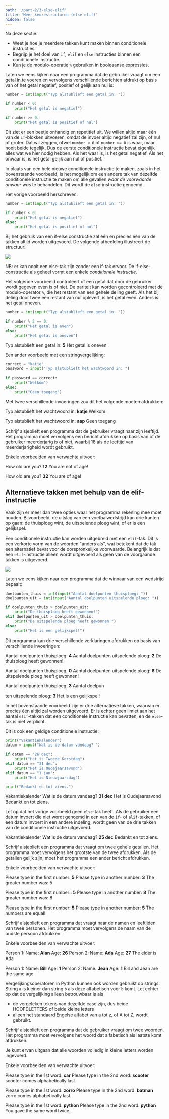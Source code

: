 ```yaml
---
path: '/part-2/3-else-elif'
title: 'Meer keuzestructuren (else-elif)'
hidden: false
---
```


<text-box variant='learningObjectives' name="Leerdoelen">

Na deze sectie:

- Weet je hoe je meerdere takken kunt maken binnen conditionele instructies.
- Begrijp je het doel van `if`, `elif` en `else` instructies binnen een conditionele instructie.
- Kun je de modulo-operatie `%` gebruiken in booleaanse expressies.

</text-box>

Laten we eens kijken naar een programma dat de gebruiker vraagt om een getal in te voeren en vervolgens verschillende berichten afdrukt op basis van of het getal negatief, positief of gelijk aan nul is:

```python
number = int(input("Typ alstublieft een getal in: "))

if number < 0:
    print("Het getal is negatief")

if number >= 0:
    print("Het getal is positief of nul")
```

Dit ziet er een beetje onhandig en repetitief uit. We willen altijd maar één van de `if`-blokken uitvoeren, omdat de invoer altijd negatief zal zijn, of nul of groter. Dat wil zeggen, ofwel `number < 0` of `number >= 0` is waar, maar nooit beide tegelijk. Dus de eerste conditionele instructie bevat eigenlijk alles wat we hier nodig hebben. Als het waar is, is het getal negatief. Als het onwaar is, is het getal gelijk aan nul of positief.

In plaats van een hele nieuwe conditionele instructie te maken, zoals in het bovenstaande voorbeeld, is het mogelijk om een andere tak van dezelfde conditionele instructie te maken om alle gevallen _waar de voorwaarde onwaar was_ te behandelen. Dit wordt de `else`-instructie genoemd.

Het vorige voorbeeld herschreven:

```python
number = int(input("Typ alstublieft een getal in: "))

if number < 0:
    print("Het getal is negatief")
else:
    print("Het getal is positief of nul")
```

Bij het gebruik van een if-else constructie zal één en precies één van de takken altijd worden uitgevoerd. De volgende afbeelding illustreert de structuur:

<img src="2_2_1.png">

NB: er kan nooit een else-tak zijn zonder een if-tak ervoor. De if-else-constructie als geheel vormt een enkele _conditionele instructie_.

Het volgende voorbeeld controleert of een getal dat door de gebruiker wordt gegeven even is of niet. De pariteit kan worden gecontroleerd met de modulo-operator `%`, die het restant van een gehele deling geeft. Als het bij deling door twee een restant van nul oplevert, is het getal even. Anders is het getal oneven.

```python
number = int(input("Typ alstublieft een getal in: "))

if number % 2 == 0:
    print("Het getal is even")
else:
    print("Het getal is oneven")
```

<sample-output>

Typ alstublieft een getal in: **5**
Het getal is oneven

</sample-output>

Een ander voorbeeld met een stringvergelijking:

```python
correct = "katje"
password = input("Typ alstublieft het wachtwoord in: ")

if password == correct:
    print("Welkom")
else:
    print("Geen toegang")
```

Met twee verschillende invoeringen zou dit het volgende moeten afdrukken:

<sample-output>

Typ alstublieft het wachtwoord in: **katje**
Welkom

</sample-output>

<sample-output>

Typ alstublieft het wachtwoord in: **aap**
Geen toegang

</sample-output>


<in-browser-programming-exercise name="Meerderjarigheid" tmcname="part02-04_age_of_maturity" height="400px">

Schrijf alsjeblieft een programma dat de gebruiker vraagt naar zijn leeftijd. Het programma moet vervolgens een bericht afdrukken op basis van of de gebruiker meerderjarig is of niet, waarbij 18 als de leeftijd van meerderjarigheid wordt gebruikt.

Enkele voorbeelden van verwachte uitvoer:

<sample-output>

How old are you? **12**
You are not of age!

</sample-output>


<sample-output>

How old are you? **32**
You are of age!

</sample-output>

</in-browser-programming-exercise>

## Alternatieve takken met behulp van de elif-instructie

Vaak zijn er meer dan twee opties waar het programma rekening mee moet houden. Bijvoorbeeld, de uitslag van een voetbalwedstrijd kan drie kanten op gaan: de thuisploeg wint, de uitspelende ploeg wint, of er is een gelijkspel.

Een conditionele instructie kan worden uitgebreid met een `elif`-tak. Dit is een verkorte vorm van de woorden "anders als", wat betekent dat de tak een alternatief bevat voor de oorspronkelijke voorwaarde. Belangrijk is dat een `elif`-instructie alleen wordt uitgevoerd als geen van de voorgaande takken is uitgevoerd.

<img src="2_2_2.png">

Laten we eens kijken naar een programma dat de winnaar van een wedstrijd bepaalt:

```python
doelpunten_thuis = int(input("Aantal doelpunten thuisploeg: "))
doelpunten_uit = int(input("Aantal doelpunten uitspelende ploeg: "))

if doelpunten_thuis > doelpunten_uit:
    print("De thuisploeg heeft gewonnen!")
elif doelpunten_uit > doelpunten_thuis:
    print("De uitspelende ploeg heeft gewonnen!")
else:
    print("Het is een gelijkspel!")
```

Dit programma kan drie verschillende verklaringen afdrukken op basis van verschillende invoeringen:

<sample-output>

Aantal doelpunten thuisploeg: **4**
Aantal doelpunten uitspelende ploeg: **2**
De thuisploeg heeft gewonnen!

</sample-output>

<sample-output>

Aantal doelpunten thuisploeg: **0**
Aantal doelpunten uitspelende ploeg: **6**
De uitspelende ploeg heeft gewonnen!

</sample-output>

<sample-output>

Aantal doelpunten thuisploeg: **3**
Aantal doelpun

ten uitspelende ploeg: **3**
Het is een gelijkspel!

</sample-output>

In het bovenstaande voorbeeld zijn er drie alternatieve takken, waarvan er precies één altijd zal worden uitgevoerd. Er is echter geen limiet aan het aantal `elif`-takken dat een conditionele instructie kan bevatten, en de `else`-tak is niet verplicht.

Dit is ook een geldige conditionele instructie:

```python
print("Vakantiekalender")
datum = input("Wat is de datum vandaag? ")

if datum == "26 dec":
    print("Het is Tweede Kerstdag")
elif datum == "31 dec":
    print("Het is Oudejaarsavond")
elif datum == "1 jan":
    print("Het is Nieuwjaarsdag")

print("Bedankt en tot ziens.")
```

<sample-output>

Vakantiekalender
Wat is de datum vandaag? **31 dec**
Het is Oudejaarsavond
Bedankt en tot ziens.

</sample-output>

Let op dat het vorige voorbeeld geen `else`-tak heeft. Als de gebruiker een datum invoert die niet wordt genoemd in een van de `if`- of `elif`-takken, of een datum invoert in een andere indeling, wordt geen van de drie takken van de conditionele instructie uitgevoerd.

<sample-output>

Vakantiekalender
Wat is de datum vandaag? **25 dec**
Bedankt en tot ziens.

</sample-output>

<in-browser-programming-exercise name="Groter dan of gelijk aan" tmcname="part02-05_greater_or_equal"  height="400px">

Schrijf alsjeblieft een programma dat vraagt om twee gehele getallen. Het programma moet vervolgens het grootste van de twee afdrukken. Als de getallen gelijk zijn, moet het programma een ander bericht afdrukken.

Enkele voorbeelden van verwachte uitvoer:

<sample-output>

Please type in the first number: **5**
Please type in another number: **3**
The greater number was: 5

</sample-output>

<sample-output>

Please type in the first number:: **5**
Please type in another number: **8**
The greater number was: 8

</sample-output>

<sample-output>

Please type in the first number: **5**
Please type in another number: **5**
The numbers are equal!

</sample-output>


</in-browser-programming-exercise>


<in-browser-programming-exercise name="De oudste" tmcname="part02-06_elder" height="550px">

Schrijf alsjeblieft een programma dat vraagt naar de namen en leeftijden van twee personen. Het programma moet vervolgens de naam van de oudste persoon afdrukken.

Enkele voorbeelden van verwachte uitvoer:

<sample-output>

Person 1:
Name: **Alan**
Age: **26**
Person 2:
Name: **Ada**
Age: **27**
The elder is Ada

</sample-output>

<sample-output>

Person 1:
Name: **Bill**
Age: **1**
Person 2:
Name: **Jean**
Age: **1**
Bill and Jean are the same age

</sample-output>


</in-browser-programming-exercise>

<in-browser-programming-exercise name="Alfabetisch laatste" tmcname="part02-07_alphabetically_last"  height="500px">

Vergelijkingsoperatoren in Python kunnen ook worden gebruikt op strings. String `a` is kleiner dan string `b` als deze alfabetisch voor `b` komt. Let echter op dat de vergelijking alleen betrouwbaar is als
- de vergeleken tekens van dezelfde case zijn, dus beide HOOFDLETTERS of beide kleine letters
- alleen het standaard Engelse alfabet van a tot z, of A tot Z, wordt gebruikt.

Schrijf alsjeblieft een programma dat de gebruiker vraagt om twee woorden. Het programma moet vervolgens het woord dat alfabetisch als laatste komt afdrukken.

Je kunt ervan uitgaan dat alle woorden volledig in kleine letters worden ingevoerd.

Enkele voorbeelden van verwachte uitvoer:

<sample-output>

Please type in the 1st word: **car**
Please type in the 2nd word: **scooter**
scooter comes alphabetically last.

</sample-output>

<sample-output>

Please type in the 1st word: **zorro**
Please type in the 2nd word: **batman**
zorro comes alphabetically last.

</sample-output>

<sample-output>

Please type in the 1st word: **python**
Please type in the 2nd word: **python**
You gave the same word twice.

</sample-output>

</in-browser-programming-exercise>

<!--

Een quiz om de inhoud van deze sectie te herhalen:

<quiz id="82f644fe-5d89-5153-842a-11d5d11bc059"></quiz>

-->
